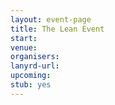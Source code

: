 ```yaml
---
layout: event-page
title: The Lean Event
start: 
venue: 
organisers: 
lanyrd-url: 
upcoming:  
stub: yes
---
```


